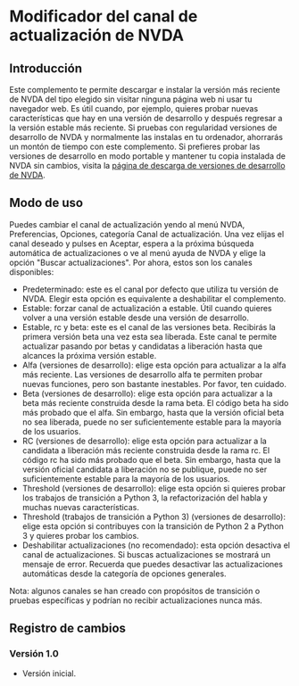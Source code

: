 # Modificador del canal de actualización de NVDA

## Introducción

Este complemento te permite descargar e instalar la versión más reciente de NVDA del tipo elegido sin visitar ninguna página web ni usar tu navegador web. Es útil cuando, por ejemplo, quieres probar nuevas características que hay en una versión de desarrollo y después regresar a la versión estable más reciente. Si pruebas con regularidad versiones de desarrollo de NVDA y normalmente las instalas en tu ordenador, ahorrarás un montón de tiempo con este complemento. Si prefieres probar las versiones de desarrollo en modo portable y mantener tu copia instalada de NVDA sin cambios, visita la [página de descarga de versiones de desarrollo de NVDA](https://www.nvaccess.org/files/nvda/snapshots/).

## Modo de uso

Puedes cambiar el canal de actualización yendo al menú NVDA, Preferencias, Opciones, categoría Canal de actualización. Una vez elijas el canal deseado y pulses en Aceptar, espera a la próxima búsqueda automática de actualizaciones o ve al menú ayuda de NVDA y elige la opción "Buscar actualizaciones". Por ahora, estos son los canales disponibles:

* Predeterminado: este es el canal por defecto que utiliza tu versión de NVDA. Elegir esta opción es equivalente a deshabilitar el complemento.
* Estable: forzar canal de actualización a estable. Útil cuando quieres volver a una versión estable desde una versión de desarrollo.
* Estable, rc y beta: este es el canal de las versiones beta. Recibirás la primera versión beta una vez esta sea liberada. Este canal te permite actualizar pasando por betas y candidatas a liberación hasta que alcances la próxima versión estable.
* Alfa (versiones de desarrollo): elige esta opción para actualizar a la alfa más reciente. Las versiones de desarrollo alfa te permiten probar nuevas funciones, pero son bastante inestables. Por favor, ten cuidado.
* Beta (versiones de desarrollo): elige esta opción para actualizar a la beta más reciente construida desde la rama beta. El código beta ha sido más probado que el alfa. Sin embargo, hasta que la versión oficial beta no sea liberada, puede no ser suficientemente estable para la mayoría de los usuarios.
* RC (versiones de desarrollo): elige esta opción para actualizar a la candidata a liberación más reciente construida desde la rama rc. El código rc ha sido más probado que el beta. Sin embargo, hasta que la versión oficial candidata a liberación no se publique, puede no ser suficientemente estable para la mayoría de los usuarios.
* Threshold (versiones de desarrollo): elige esta opción si quieres probar los trabajos de transición a Python 3, la refactorización del habla y muchas nuevas características.
* Threshold (trabajos de transición a Python 3) (versiones de desarrollo): elige esta opción si contribuyes con la transición de Python 2 a Python 3 y quieres probar los cambios.
* Deshabilitar actualizaciones (no recomendado): esta opción desactiva el canal de actualizaciones. Si buscas actualizaciones se mostrará un mensaje de error. Recuerda que puedes desactivar las actualizaciones automáticas desde la categoría de opciones generales.

Nota: algunos canales se han creado con propósitos de transición o pruebas específicas y podrían no recibir actualizaciones nunca más.

## Registro de cambios

### Versión 1.0

* Versión inicial.
